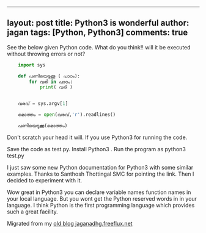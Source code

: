 
---
layout: post
title: Python3 is wonderful
author: jagan
tags: [Python, Python3]
comments: true
---
See the below given Python code. What do you think!! will it be executed without throwing errors or not?

```python
    import sys

    def പണിയെടുക്കൂ ( പാഠം):
        for വരി in പാഠം:
            print( വരി )


    വരവ് = sys.argv[1]

    മൊത്തം = open(വരവ്,'r').readlines()

    പണിയെടുക്കൂ(മൊത്തം)

```

Don't scratch your head it will. If you use Python3 for running the code. 

Save the code as test.py. Install Python3 . Run the program as python3 test.py <your file>

I just saw some new Python documentation for Python3 with some similar examples. Thanks to Santhosh Thottingal SMC for pointing the link. Then I decided to experiment with it. 

Wow great in Python3 you can declare variable names function names in your local language. But you wont get the Python reserved words in in your language. I think Python is the first programming language which provides such a great facility. 




Migrated from my [old blog jaganadhg.freeflux.net](https://web.archive.org/web/20160323193721/http://jaganadhg.freeflux.net/blog)
